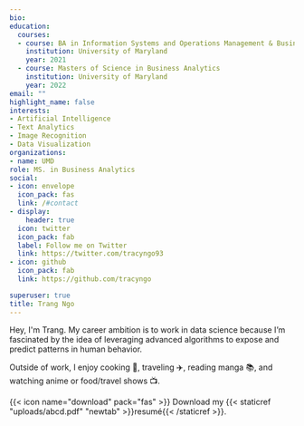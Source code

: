 ```yaml
---
bio: 
education:
  courses:
  - course: BA in Information Systems and Operations Management & Business Analytics 
    institution: University of Maryland
    year: 2021
  - course: Masters of Science in Business Analytics
    institution: University of Maryland
    year: 2022
email: ""
highlight_name: false
interests:
- Artificial Intelligence
- Text Analytics 
- Image Recognition
- Data Visualization
organizations:
- name: UMD
role: MS. in Business Analytics
social:
- icon: envelope
  icon_pack: fas
  link: /#contact
- display:
    header: true
  icon: twitter
  icon_pack: fab
  label: Follow me on Twitter
  link: https://twitter.com/tracyngo93
- icon: github
  icon_pack: fab
  link: https://github.com/tracyngo

superuser: true
title: Trang Ngo
---
```


Hey, I'm Trang. My career ambition is to work in data science because I’m fascinated by the idea of leveraging advanced algorithms to expose and predict patterns in human behavior.

Outside of work, I enjoy cooking :curry:, traveling :airplane:, reading manga :books:, and watching anime or food/travel shows :tv:. 

{{< icon name="download" pack="fas" >}} Download my {{< staticref "uploads/abcd.pdf" "newtab" >}}resumé{{< /staticref >}}.
